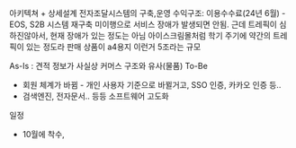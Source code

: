 아키텍쳐 + 상세설계
전자조달시스템의 구축,운영
수익구조: 이용수수료(24년 6월) - EOS, S2B 시스템 재구축 미이행으로 서비스 장애가 발생되면 안됨.
근데 트레픽이 심하진않아서, 현재 장애가 있는 정도는 아님
아이스크림몰처럼 학기 주기에 약간의 트레픽이 있는 정도라
판매 상품이 a4용지 이런거 5조라는 규모

As-Is : 견적 정보가 사실상 커머스 구조와 유사(물품)
To-Be
- 회원 체계가 바뀜 - 개인 사용자 기준으로 바뀔거고, SSO 인증, 카카오 인증 등..
- 검색엔진, 전자문서.. 등등 소프트웨어 고도화

일정
- 10월에 착수,